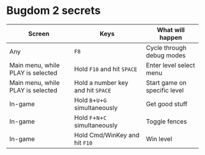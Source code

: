 # Bugdom 2 secrets

| Screen                            | Keys                              | What will happen             |
|-----------------------------------|-----------------------------------|------------------------------|
| Any                               | `F8`                              | Cycle through debug modes    |
| Main menu, while PLAY is selected | Hold `F10` and hit `SPACE`        | Enter level select menu      |
| Main menu, while PLAY is selected | Hold a number key and hit `SPACE` | Start game on specific level |
| In-game                           | Hold `B`+`U`+`G` simultaneously   | Get good stuff               |
| In-game                           | Hold `F`+`N`+`C` simultaneously   | Toggle fences                |
| In-game                           | Hold Cmd/WinKey and hit `F10`     | Win level                    |
